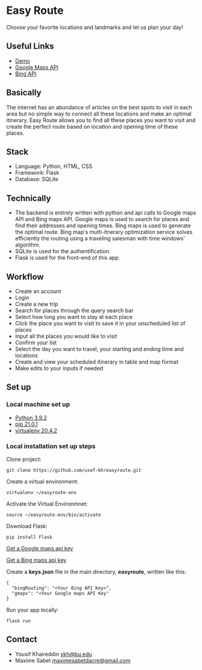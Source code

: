 # Easy Route

Choose your favorite locations and landmarks and let us plan your day!

## Useful Links
- [Demo](https://drive.google.com/file/d/1Z-PYvm9hh573mX1lndrtSaVEIxrtGSSu/view?usp=sharing)
- [Google Maps API](https://developers.google.com/maps)
- [Bing API](https://www.microsoft.com/en-us/maps/multi-itinerary-optimization)

## Basically

The internet has an abundance of articles on the best spots to visit in each area but no simple way to connect all these locations and make an optimal itinerary. Easy Route allows you to find all these places you want to visit and create the perfect route based on location and opening time of these places. 

## Stack

* Language: Python, HTML, CSS
* Framework: Flask
* Database: SQLite

## Technically 

* The backend is entirely written with python and api calls to Google maps API and Bing maps API. Google maps is used to search for places and find their addresses and opening times. Bing maps is used to generate the optimal route. Bing map's multi-itnerary optimization service solves efficiently the routing using a traveling salesman with time windows' algorithm.  
* SQLite is used for the authentification.  
* Flask is used for the front-end of this app.

## Workflow

* Create an account
* Login 
* Create a new trip
* Search for places through the query search bar
* Select how long you want to stay at each place
* Click the place you want to visit to save it in your unscheduled list of places
* Input all the places you would like to visit
* Confirm your list
* Select the day you want to travel, your starting and ending time and locations
* Create and view your scheduled itinerary in table and map format
* Make edits to your inputs if needed

## Set up
### Local machine set up  
* [Python 3.9.2](https://www.python.org/downloads/)
* [pip 21.0.1](https://pip.pypa.io/en/stable/installing/)
* [virtualenv 20.4.2](https://packaging.python.org/key_projects/#virtualenv)

### Local installation set up steps  
Clone project:   
```
git clone https://github.com/usef-kh/easyroute.git
```

Create a virtual environment:  
```
virtualenv ~/easyroute-env 
```

Activate the Virtual Environmnet:  
```
source ~/easyroute-env/bin/activate
```

Download Flask: 
```
pip install Flask
```

[Get a Google maps api key](https://developers.google.com/maps/documentation/embed/get-api-key)  

[Get a Bing maps api key](https://docs.microsoft.com/en-us/bingmaps/getting-started/bing-maps-dev-center-help/getting-a-bing-maps-key)  

Create a **keys.json** file in the main directory, **easyroute**, written like this:
```
{
  "bingRouting": "<Your Bing API Key>",
  "gmaps": "<Your Google maps API Key"
}
```  

Run your app locally:
```
flask run
```

## Contact
- Yousif Khaireddin ykh@bu.edu
- Maxime Sabet maximesabetdacre@gmail.com


